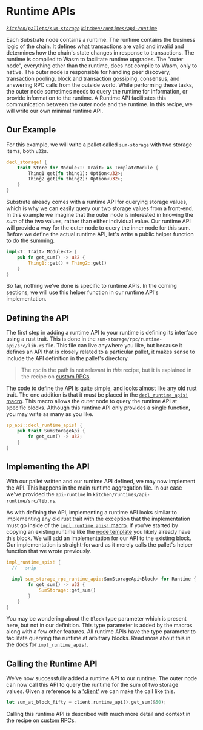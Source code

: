 # Runtime APIs
*[`kitchen/pallets/sum-storage`](https://github.com/substrate-developer-hub/recipes/tree/master/kitchen/pallets/sum-storage)*
*[`kitchen/runtimes/api-runtime`](https://github.com/substrate-developer-hub/recipes/tree/master/kitchen/runtime/api-runtime)*

Each Substrate node contains a runtime. The runtime contains the business logic of the chain. It defines what transactions are valid and invalid and determines how the chain's state changes in response to transactions. The runtime is compiled to Wasm to facilitate runtime upgrades. The "outer node", everything other than the runtime, does not compile to Wasm, only to native. The outer node is responsible for handling peer discovery, transaction pooling, block and transaction gossiping, consensus, and answering RPC calls from the outside world. While performing these tasks, the outer node sometimes needs to query the runtime for information, or provide information to the runtime. A Runtime API facilitates this communication between the outer node and the runtime. In this recipe, we will write our own minimal runtime API.

## Our Example
For this example, we will write a pallet called `sum-storage` with two storage items, both `u32`s.

```rust
decl_storage! {
	trait Store for Module<T: Trait> as TemplateModule {
		Thing1 get(fn thing1): Option<u32>;
		Thing2 get(fn thing2): Option<u32>;
	}
}
```

Substrate already comes with a runtime API for querying storage values, which is why we can easily query our two storage values from a front-end. In this example we imagine that the outer node is interested in knowing the _sum_ of the two values, rather than either individual value. Our runtime API will provide a way for the outer node to query the inner node for this sum. Before we define the actual runtime API, let's write a public helper function to do the summing.

```rust
impl<T: Trait> Module<T> {
	pub fn get_sum() -> u32 {
		Thing1::get() + Thing2::get()
	}
}
```

So far, nothing we've done is specific to runtime APIs. In the coming sections, we will use this helper function in our runtime API's implementation.

## Defining the API
The first step in adding a runtime API to your runtime is defining its interface using a rust trait. This is done in the `sum-storage/rpc/runtime-api/src/lib.rs` file. This file can live anywhere you like, but because it defines an API that is closely related to a particular pallet, it makes sense to include the API definition in the pallet's directory.

> The `rpc` in the path is not relevant in _this_ recipe, but it is explained in the recipe on [custom RPCs](./custom-rpc.md).

The code to define the API is quite simple, and looks almost like any old rust trait. The one addition is that it must be placed in the [`decl_runtime_apis!` macro](https://substrate.dev/rustdocs/master/sp_api/macro.decl_runtime_apis.html). This macro allows the outer node to query the runtime API at specific blocks. Although this runtime API only provides a single function, you may write as many as you like.

```rust
sp_api::decl_runtime_apis! {
	pub trait SumStorageApi {
		fn get_sum() -> u32;
	}
}
```

## Implementing the API
With our pallet written and our runtime API defined, we may now implement the API. This happens in the main runtime aggregation file. In our case we've provided the `api-runtime` in `kitchen/runtimes/api-runtime/src/lib.rs`.

As with defining the API, implementing a runtime API looks similar to implementing any old rust trait with the exception that the implementation must go inside of the [`impl_runtime_apis!` macro](https://substrate.dev/rustdocs/master/sp_api/macro.impl_runtime_apis.html). If you've started by copying an existing runtime like the [node template](https://github.com/substrate-developer-hub/substrate-node-template/) you likely already have this block. We will add an implementation for our API to the existing block. Our implementation is straight-forward as it merely calls the pallet's helper function that we wrote previously.

```rust
impl_runtime_apis! {
  // --snip--

  impl sum_storage_rpc_runtime_api::SumStorageApi<Block> for Runtime {
		fn get_sum() -> u32 {
			SumStorage::get_sum()
		}
	}
}
```

You may be wondering about the `Block` type parameter which is present here, but not in our definition. This type parameter is added by the macros along with a few other features. All runtime APIs have the type parameter to facilitate querying the runtime at arbitrary blocks. Read more about this in the docs for [`impl_runtime_apis!`](https://substrate.dev/rustdocs/master/sp_api/macro.impl_runtime_apis.html).

## Calling the Runtime API
We've now successfully added a runtime API to our runtime. The outer node can now call this API to query the runtime for the sum of two storage values. Given a reference to a ['client'](https://substrate.dev/rustdocs/master/sc_client/struct.Client.html) we can make the call like this.

```rust
let sum_at_block_fifty = client.runtime_api().get_sum(&50);
```
Calling this runtime API is described with much more detail and context in the recipe on [custom RPCs](./custom-rpc.md).
